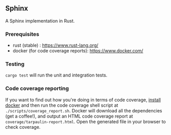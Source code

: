 ## Sphinx

A Sphinx implementation in Rust.

### Prerequisites 

* rust (stable) : https://www.rust-lang.org/
* docker (for code coverage reports): https://www.docker.com/

### Testing 

`cargo test` will run the unit and integration tests. 

### Code coverage reporting

If you want to find out how you're doing in terms of code coverage, [install docker](https://www.docker.com) and then run the code coverage shell script at `./scripts/coverage_report.sh`. Docker will download all the dependencies (get a coffee!), and output an HTML code coverage report at `coverage/tarpaulin-report.html`. Open the generated file in your browser to check coverage. 